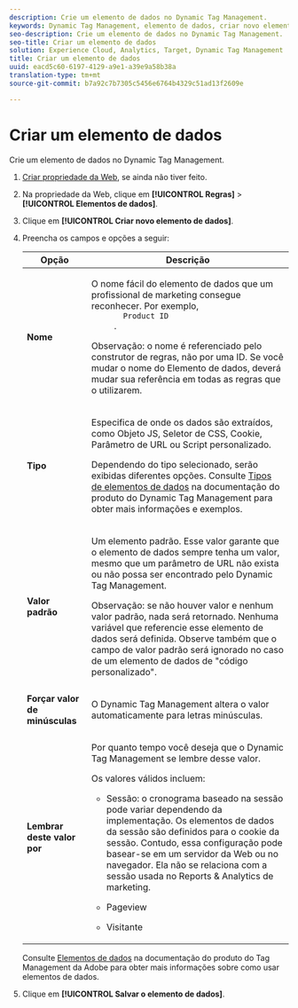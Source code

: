 ```yaml
---
description: Crie um elemento de dados no Dynamic Tag Management.
keywords: Dynamic Tag Management, elemento de dados, criar novo elemento de dados, nome, tipo, valor padrão, forçar valor em letra minúscula, lembrar esse valor para
seo-description: Crie um elemento de dados no Dynamic Tag Management.
seo-title: Criar um elemento de dados
solution: Experience Cloud, Analytics, Target, Dynamic Tag Management
title: Criar um elemento de dados
uuid: eacd5c60-6197-4129-a9e1-a39e9a58b38a
translation-type: tm+mt
source-git-commit: b7a92c7b7305c5456e6764b4329c51ad13f2609e

---
```



# Criar um elemento de dados

Crie um elemento de dados no Dynamic Tag Management.

1. [Criar propriedade da Web](/help/implement/c-implement-with-dtm/t-create-web-property.md), se ainda não tiver feito.
1. Na propriedade da Web, clique em **[!UICONTROL Regras]** &gt; **[!UICONTROL Elementos de dados]**.
1. Clique em **[!UICONTROL Criar novo elemento de dados]**.
1. Preencha os campos e opções a seguir:

   <table id="choicetable_681F7D5B86534FF0B6DB67E117B8E381"> 
    <thead class="chhead sthead"> 
      <th class="choptionhd"> Opção</th> 
      <th class="chdeschd"> Descrição</th> 
    </thead> 
    <tr class="chrow strow"> 
      <td class="choption"><strong>Nome</strong></td> 
      <td class="chdesc stentry"> <p>O nome fácil do elemento de dados que um profissional de marketing consegue reconhecer. Por exemplo, 
        <code>
          Product ID
        </code>. </p> <p> <p>Observação: o nome é referenciado pelo construtor de regras, não por uma ID. Se você mudar o nome do Elemento de dados, deverá mudar sua referência em todas as regras que o utilizarem. </p> </p> </td> 
    </tr> 
    <tr class="chrow strow"> 
      <td class="choption"><strong>Tipo</strong></td> 
      <td class="chdesc stentry"> <p> Especifica de onde os dados são extraídos, como Objeto JS, Seletor de CSS, Cookie, Parâmetro de URL ou Script personalizado. </p> <p>Dependendo do tipo selecionado, serão exibidas diferentes opções. Consulte <a href="https://marketing.adobe.com/resources/help/en_US/dtm/data_elements.html">Tipos de elementos de dados</a> na documentação do produto do Dynamic Tag Management para obter mais informações e exemplos. </p> </td> 
    </tr> 
    <tr class="chrow strow"> 
      <td class="choption"><strong>Valor padrão</strong></td> 
      <td class="chdesc stentry"> <p>Um elemento padrão. Esse valor garante que o elemento de dados sempre tenha um valor, mesmo que um parâmetro de URL não exista ou não possa ser encontrado pelo Dynamic Tag Management. </p> <p> <p>Observação: se não houver valor e nenhum valor padrão, nada será retornado. Nenhuma variável que referencie esse elemento de dados será definida. Observe também que o campo de valor padrão será ignorado no caso de um elemento de dados de "código personalizado". </p> </p> </td> 
    </tr> 
    <tr class="chrow strow"> 
      <td class="choption"><strong>Forçar valor de minúsculas</strong></td> 
      <td class="chdesc stentry"> <p>O Dynamic Tag Management altera o valor automaticamente para letras minúsculas. </p> </td> 
    </tr> 
    <tr class="chrow strow"> 
      <td class="choption"><strong>Lembrar deste valor por</strong></td> 
      <td class="chdesc stentry"> <p>Por quanto tempo você deseja que o Dynamic Tag Management se lembre desse valor. </p> <p> Os valores válidos incluem: </p> 
      <ul id="ul_52F6CD8FC22942208F3F45492E914104"> 
        <li id="li_32E4366C5B2E46D788CD8478620FE3E0"> <p>Sessão: o cronograma baseado na sessão pode variar dependendo da implementação. Os elementos de dados da sessão são definidos para o cookie da sessão. Contudo, essa configuração pode basear-se em um servidor da Web ou no navegador. Ela não se relaciona com a sessão usada no Reports &amp; Analytics de marketing. </p> </li> 
        <li id="li_8A944564BF7643E4B21F0EF2394B3FE8"> <p>Pageview </p> </li> 
        <li id="li_5C8A2F2392FD475AA89DDA7D5B5CF88B"> <p>Visitante </p> </li> 
      </ul> </td> 
    </tr> 
   </table>

   Consulte [Elementos de dados](https://marketing.adobe.com/resources/help/en_US/dtm/data_elements.html) na documentação do produto do Tag Management da Adobe para obter mais informações sobre como usar elementos de dados.
1. Clique em **[!UICONTROL Salvar o elemento de dados]**.
